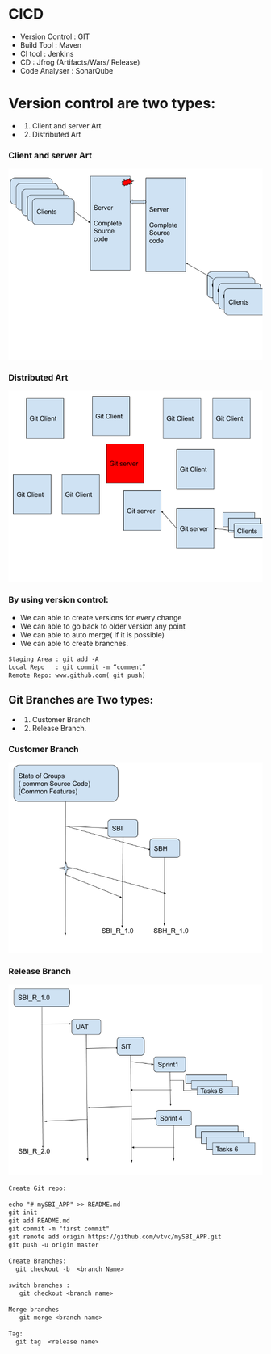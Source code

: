 # CICD
*  Version Control       :   GIT
*  Build Tool                :   Maven
*  CI  tool                    :   Jenkins
*  CD                          :   Jfrog (Artifacts/Wars/ Release)
*  Code Analyser        :    SonarQube

# Version control are two types:
 * 1) Client and server Art
 * 2) Distributed Art

###  Client and server Art
![Client and server](images/ClientServer.png)

### Distributed Art
![Distributed](images/Distributed.png)


### By using version control:

* We can able to create  versions for every change
* We can able to go back to older version any point
* We can able to auto merge( if it is possible)
* We can able to create branches.

```
Staging Area : git add -A
Local Repo   : git commit -m “comment”
Remote Repo: www.github.com( git push)

```

## Git Branches are Two types:
* 1) Customer Branch
* 2) Release Branch.


### Customer Branch

![CustomerBranchs](images/Customer.png)

### Release Branch

![ReleaseBranchs](images/Release.png)


```
Create Git repo:

echo "# mySBI_APP" >> README.md
git init
git add README.md
git commit -m "first commit"
git remote add origin https://github.com/vtvc/mySBI_APP.git
git push -u origin master

Create Branches:
  git checkout -b  <branch Name>

switch branches :
   git checkout <branch name>

Merge branches
   git merge <branch name>

Tag:
  git tag  <release name>

```




